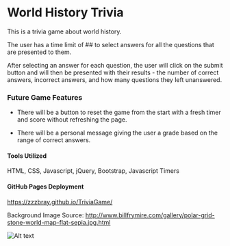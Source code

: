 # World History Trivia

This is a trivia game about world history.

The user has a time limit of ## to select answers for all the questions that are presented to them.

After selecting an answer for each question, the user will click on the submit button and will then be presented with their results - the number of correct answers, incorrect answers, and how many questions they left unanswered. 

### Future Game Features

- There will be a button to reset the game from the start with a fresh timer and score without refreshing the page.

- There will be a personal message giving the user a grade based on the range of correct answers.


#### Tools Utilized

HTML, CSS, Javascript, jQuery, Bootstrap, Javascript Timers

#### GitHub Pages Deployment
https://zzzbray.github.io/TriviaGame/


Background Image Source: http://www.billfrymire.com/gallery/polar-grid-stone-world-map-flat-sepia.jpg.html

![Alt text](assets/images/readme.jpg?raw=true "Title")
